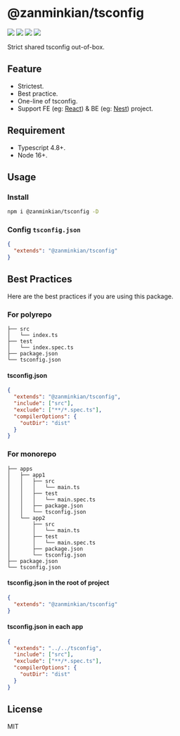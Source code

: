 # @zanminkian/tsconfig

[![](https://img.shields.io/npm/l/@zanminkian/tsconfig.svg)](https://github.com/zanminkian/tsconfig/blob/master/LICENSE)
[![](https://img.shields.io/npm/v/@zanminkian/tsconfig.svg)](https://www.npmjs.com/package/@zanminkian/tsconfig)
[![](https://img.shields.io/npm/dm/@zanminkian/tsconfig.svg)](https://www.npmjs.com/package/@zanminkian/tsconfig)
[![](https://img.shields.io/librariesio/release/npm/@zanminkian/tsconfig)](https://www.npmjs.com/package/@zanminkian/tsconfig)

Strict shared tsconfig out-of-box.

## Feature

- Strictest.
- Best practice.
- One-line of tsconfig.
- Support FE (eg: [React](https://github.com/facebook/react)) & BE (eg: [Nest](https://github.com/nestjs/nest)) project.

## Requirement

- Typescript 4.8+.
- Node 16+.

## Usage

### Install

```bash
npm i @zanminkian/tsconfig -D
```

### Config `tsconfig.json`

```json
{
  "extends": "@zanminkian/tsconfig"
}
```

## Best Practices

Here are the best practices if you are using this package.

### For polyrepo

```
├── src
│   └── index.ts
├── test
│   └── index.spec.ts
├── package.json
└── tsconfig.json
```

#### tsconfig.json

```json
{
  "extends": "@zanminkian/tsconfig",
  "include": ["src"],
  "exclude": ["**/*.spec.ts"],
  "compilerOptions": {
    "outDir": "dist"
  }
}
```

### For monorepo

```
├── apps
│   ├── app1
│   │   ├── src
│   │   │   └── main.ts
│   │   ├── test
│   │   │   └── main.spec.ts
│   │   ├── package.json
│   │   └── tsconfig.json
│   └── app2
│       ├── src
│       │   └── main.ts
│       ├── test
│       │   └── main.spec.ts
│       ├── package.json
│       └── tsconfig.json
├── package.json
└── tsconfig.json
```

#### tsconfig.json in the root of project

```json
{
  "extends": "@zanminkian/tsconfig"
}
```

#### tsconfig.json in each app

```json
{
  "extends": "../../tsconfig",
  "include": ["src"],
  "exclude": ["**/*.spec.ts"],
  "compilerOptions": {
    "outDir": "dist"
  }
}
```

## License
MIT

